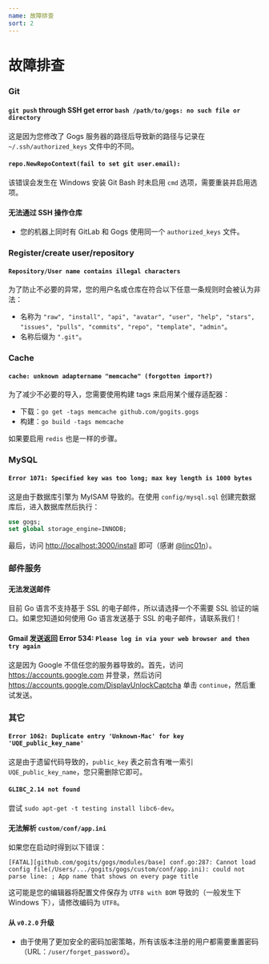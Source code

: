 ```yaml
---
name: 故障排查
sort: 2
---
```


# 故障排查

### Git

#### `git push` through SSH get error `bash /path/to/gogs: no such file or directory`

这是因为您修改了 Gogs 服务器的路径后导致新的路径与记录在 `~/.ssh/authorized_keys` 文件中的不同。

#### `repo.NewRepoContext(fail to set git user.email):`

该错误会发生在 Windows 安装 Git Bash 时未启用 `cmd` 选项，需要重装并启用选项。

#### 无法通过 SSH 操作仓库

- 您的机器上同时有 GitLab 和 Gogs 使用同一个 `authorized_keys` 文件。

### Register/create user/repository

#### `Repository/User name contains illegal characters`

为了防止不必要的异常，您的用户名或仓库在符合以下任意一条规则时会被认为非法： 

- 名称为 `"raw", "install", "api", "avatar", "user", "help", "stars", "issues", "pulls", "commits", "repo", "template", "admin"`。
- 名称后缀为 `".git"`。

### Cache

#### `cache: unknown adaptername "memcache" (forgotten import?)`

为了减少不必要的导入，您需要使用构建 tags 来启用某个缓存适配器：

- 下载：`go get -tags memcache github.com/gogits.gogs`
- 构建：`go build -tags memcache`

如果要启用 `redis` 也是一样的步骤。

### MySQL

#### `Error 1071: Specified key was too long; max key length is 1000 bytes`

这是由于数据库引擎为 MyISAM 导致的。在使用 `config/mysql.sql` 创建完数据库后，进入数据库然后执行：

```sql
use gogs;
set global storage_engine=INNODB;
```

最后，访问 [http://localhost:3000/install](http://localhost:3000/install) 即可（感谢 [@linc01n](https://github.com/linc01n)）。

### 邮件服务

#### 无法发送邮件

目前 Go 语言不支持基于 SSL 的电子邮件，所以请选择一个不需要 SSL 验证的端口。如果您知道如何使用 Go 语言发送基于 SSL 的电子邮件，请联系我们！

#### Gmail 发送返回 Error 534: `Please log in via your web browser and then try again`

这是因为 Google 不信任您的服务器导致的。首先，访问 https://accounts.google.com 并登录，然后访问 https://accounts.google.com/DisplayUnlockCaptcha 单击 `continue`，然后重试发送。

### 其它

#### `Error 1062: Duplicate entry 'Unknown-Mac' for key 'UQE_public_key_name'`

这是由于遗留代码导致的，`public_key` 表之前含有唯一索引 `UQE_public_key_name`，您只需删除它即可。

#### `GLIBC_2.14 not found`

尝试 `sudo apt-get -t testing install libc6-dev`。

#### 无法解析 `custom/conf/app.ini`

如果您在启动时得到以下错误：

```
[FATAL][github.com/gogits/gogs/modules/base] conf.go:287: Cannot load config file(/Users/.../gogits/gogs/custom/conf/app.ini): could not parse line: ; App name that shows on every page title
```

这可能是您的编辑器将配置文件保存为 `UTF8 with BOM` 导致的（一般发生下 Windows 下），请修改编码为 `UTF8`。

#### 从 `v0.2.0` 升级

- 由于使用了更加安全的密码加密策略，所有该版本注册的用户都需要重置密码（URL：`/user/forget_password`）。